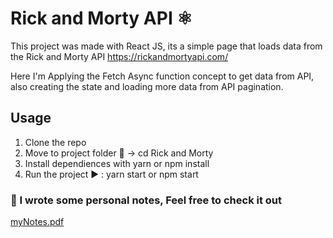 # Rick and Morty API ⚛️

This project was made with React JS, its a simple page that loads data from the Rick and Morty API https://rickandmortyapi.com/

Here I'm Applying the Fetch Async function concept to get data from API, also creating the state and loading more data from API pagination.


## Usage 
1. Clone the repo 
2. Move to project folder 📁 -> cd Rick and Morty
3. Install dependiences with yarn or npm install
4. Run the project ▶️ : yarn start or npm start 

### 📝 I wrote some personal notes, Feel free to check it out
[myNotes.pdf](./myNotes.pdf)

